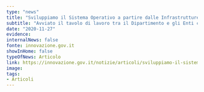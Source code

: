 ```yaml
---
type: "news"
title: "Sviluppiamo il Sistema Operativo a partire dalle Infrastrutture Digitali"
subtitle: "Avviato il tavolo di lavoro tra il Dipartimento e gli Enti centrali dello Stato proprietari di infrastrutture digitali."
date: "2020-11-27"
evidence:
internalNews: false
fonte: innovazione.gov.it
showInHome: false
typeOfNews: Articolo
link: https://innovazione.gov.it/notizie/articoli/sviluppiamo-il-sistema-operativo-a-partire-dalle-infrastrutture-digitali/
image:
tags:
- Articoli
---
```


